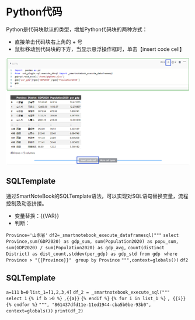 # Python代码

Python是代码块默认的类型，增加Python代码块的两种方式：

* 直接单击代码块右上角的 + 号
* 鼠标移动到代码块的下方，当显示悬浮操作框时，单击【insert code cell】

![](/assets/inspython.png)

## SQLTemplate

通过SmartNoteBook的SQLTemplate语法，可以实现对SQL语句替换变量，流程控制及动态拼接。

* 变量替换：{{VAR}}
* 判断：




`Province='山东省'`
`df2=_smartnotebook_execute_dataframesql("""`
`select Province,sum(GDP2020) as gdp_sum, sum(Population2020) as popu_sum,`
`sum(GDP2020) / sum(Population2020) as gdp_avg,`
`count(distinct District) as dist_count,stddev(per_gdp) as gdp_std from gdp `
`where Province > "{{Province}}" `
`group by Province`
`""",context=globals())`
`df2`


## SQLTemplate

`a=111`
`b=0`
`list_1=[1,2,3,4]`
`df_2 = _smartnotebook_execute_sql("""    select 1`
`{% if b >0 %}`
`,{{a}}`
`{% endif %}`
`{% for i in list_1 %}`
`, {{i}}`
`{% endfor %}`
`""", "861437dfd11e-11ed1944-cba5b0be-93b0", context=globals())`
`print(df_2)`

